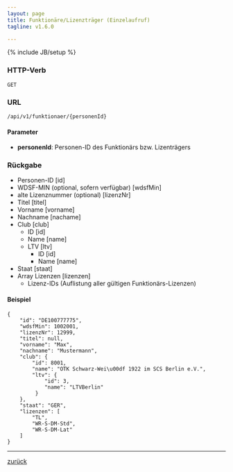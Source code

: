 ```yaml
---
layout: page
title: Funktionäre/Lizenzträger (Einzelaufruf)
tagline: v1.6.0

---
```

{% include JB/setup %}

### HTTP-Verb ###
	GET

### URL ###
	/api/v1/funktionaer/{personenId}

#### Parameter ####

* **personenId**: Personen-ID des Funktionärs bzw. Lizenträgers

### Rückgabe ###

* Personen-ID [id]* WDSF-MIN (optional, sofern verfügbar) [wdsfMin]* alte Lizenznummer (optional) [lizenzNr]* Titel [titel]* Vorname [vorname]* Nachname [nachame]* Club [club]  * ID [id]  * Name [name]  * LTV [ltv]	* ID [id]	* Name [name]* Staat [staat]* Array Lizenzen [lizenzen]	* Lizenz-IDs (Auflistung aller gültigen Funktionärs-Lizenzen)
#### Beispiel ####

<pre class="line-numbers"><code class="language-javascript">{
    "id": "DE100777775",
    "wdsfMin": 1002001,
    "lizenzNr": 12999,
    "titel": null,
    "vorname": "Max",
    "nachname": "Mustermann",
    "club": {
        "id": 8001,
        "name": "OTK Schwarz-Wei\u00df 1922 im SCS Berlin e.V.",
        "ltv": {
            "id": 3,
            "name": "LTVBerlin"
         }
    },
    "staat": "GER",
    "lizenzen": [
        "TL",
        "WR-S-DM-Std",
        "WR-S-DM-Lat"
    ]
}</code></pre>

* * *

[zurück](javascript:history.go(-1))